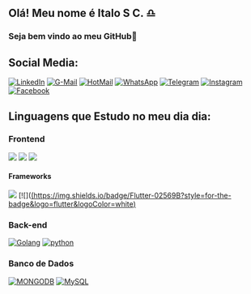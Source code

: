 
## Olá! Meu nome é Italo S C. ♎
### Seja bem vindo ao meu GitHub🤙

## Social Media:
[![LinkedIn](https://img.shields.io/badge/LinkedIn-0077B5?style=for-the-badge&logo=linkedin&logoColor=white)](https://www.linkedin.com/in/i-s-c/) [![G-Mail](https://img.shields.io/badge/Gmail-D14836?style=for-the-badge&logo=gmail&logoColor=white)](mailto:italosilva1418@gmail.com?subject=Ola%20Italo%20) [![HotMail](https://img.shields.io/badge/HotMail-0078D4?style=for-the-badge&logo=microsoft-outlook&logoColor=white)](mailto:italosilva14@Hotmail.com?subject=Ola%20Italo%20) [![WhatsApp](https://img.shields.io/badge/WhatsApp-25D366?style=for-the-badge&logo=whatsapp&logoColor=white)](https://wa.me/5571982028632) [![Telegram](https://img.shields.io/badge/Telegram-2CA5E0?style=for-the-badge&logo=telegram&logoColor=white)](https://t.me/italosilva18) [![Instagram](https://img.shields.io/badge/Instagram-E4405F?style=for-the-badge&logo=instagram&logoColor=white)](https://www.instagram.com/italosilva18/?igshid=YmMyMTA2M2Y=) [![Facebook](https://img.shields.io/badge/Facebook-1877F2?style=for-the-badge&logo=facebook&logoColor=white)](https://www.facebook.com/italo.silva.75491)

## Linguagens que Estudo no meu dia dia:

### Frontend
[![](https://img.shields.io/badge/HTML-239120?style=for-the-badge&logo=html5&logoColor=white)]() [![](https://img.shields.io/badge/JavaScript-F7DF1E?style=for-the-badge&logo=javascript&logoColor=black)]() [![](https://img.shields.io/badge/CSS-239120?&style=for-the-badge&logo=css3&logoColor=white)]()   [![]()]()
#### Frameworks
[![](https://img.shields.io/badge/Bootstrap-563D7C?style=for-the-badge&logo=bootstrap&logoColor=white)]() 
[![]([(https://img.shields.io/badge/Flutter-02569B?style=for-the-badge&logo=flutter&logoColor=white)]()

### Back-end
[![Golang](https://img.shields.io/badge/Go-00ADD8?style=for-the-badge&logo=go&logoColor=white)]() [![python](https://img.shields.io/badge/Python-3776AB?style=for-the-badge&logo=python&logoColor=white)]()
[![]()]()

### Banco de Dados
[![MONGODB](https://img.shields.io/badge/MongoDB-4EA94B?style=for-the-badge&logo=mongodb&logoColor=white)]() [![MySQL](https://img.shields.io/badge/MySQL-00000F?style=for-the-badge&logo=mysql&logoColor=white)]()
